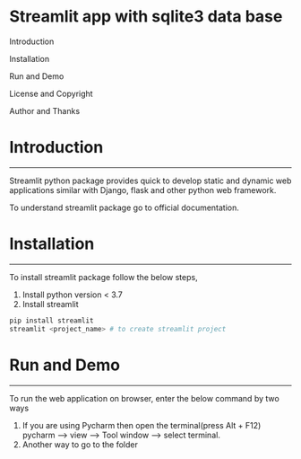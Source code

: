 # Streamlit app with sqlite3 data base 

Introduction

Installation

Run and Demo

License and Copyright

Author and Thanks

# Introduction
_______________________________________________________________________________________
Streamlit python package provides quick to develop static and dynamic web applications similar with Django, flask and other python web framework.

To understand streamlit package go to official documentation.

# Installation
________________________________________________________________________________________
To install streamlit package follow the below steps,

1. Install python version < 3.7
2. Install streamlit

```bash
pip install streamlit
streamlit <project_name> # to create streamlit project
```

# Run and Demo
________________________________________________________________________________________
To run the web application on browser, enter the below command by two ways
1. If you are using Pycharm then open the terminal(press Alt + F12) pycharm --> view --> Tool window --> select terminal.
2. Another way to go to the folder  
